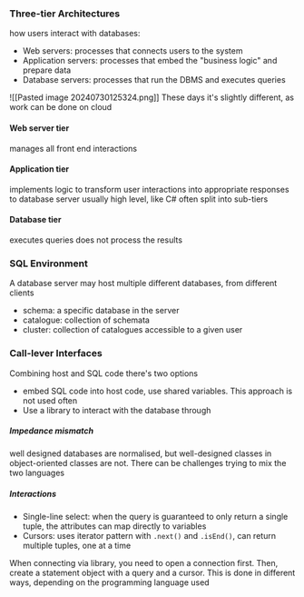 
### Three-tier Architectures
how users interact with databases:
- Web servers: processes that connects users to the system
- Application servers: processes that embed the "business logic" and prepare data
- Database servers: processes that run the DBMS and executes queries

![[Pasted image 20240730125324.png]]
These days it's slightly different, as work can be done on cloud
#### Web server tier
manages all front end interactions
#### Application tier
implements logic to transform user interactions into appropriate responses to database server
usually high level, like C#
often split into sub-tiers
#### Database tier
executes queries
does not process the results

### SQL Environment
A database server may host multiple different databases, from different clients
- schema: a specific database in the server
- catalogue: collection of schemata
- cluster: collection of catalogues accessible to a given user

### Call-lever Interfaces
Combining host and SQL code
there's two options
- embed SQL code into host code, use shared variables. This approach is not used often
- Use a library to interact with the database through

##### Impedance mismatch
well designed databases are normalised, but well-designed classes in object-oriented classes are not. There can be challenges trying to mix the two languages

##### Interactions
- Single-line select: when the query is guaranteed to only return a single tuple, the attributes can map directly to variables
- Cursors: uses iterator pattern with `.next()` and `.isEnd()`, can return multiple tuples, one at a time

When connecting via library, you need to open a connection first.
Then, create a statement object with a query and a cursor.
This is done in different ways, depending on the programming language used